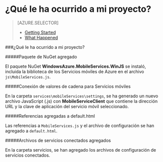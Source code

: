 <properties 
	pageTitle="" 
	description="Describe lo que le ha ocurrido al proyecto de Servicios móviles de Azure en Visual Studio" 
	services="mobile-services" 
	documentationCenter="" 
	authors="patshea123" 
	manager="douge" 
	editor=""/>

<tags 
	ms.service="mobile-services" 
	ms.workload="mobile" 
	ms.tgt_pltfrm="NA" 
	ms.devlang="JavaScript" 
	ms.topic="article" 
	ms.date="07/02/2015" 
	ms.author="patshea123"/>

# ¿Qué le ha ocurrido a mi proyecto?

> [AZURE.SELECTOR]
> - [Getting Started](vs-mobile-services-javascript-getting-started.md)
> - [What Happened](vs-mobile-services-javascript-what-happened.md)

###<span id="whathappened">¿Qué le ha ocurrido a mi proyecto?</id>

#####Paquete de NuGet agregado

El paquete NuGet **WindowsAzure.MobileServices.WinJS** se instaló, incluida la biblioteca de los Servicios móviles de Azure en el archivo `js\MobileServices.js`.
  
#####Conexión de valores de cadena para Servicios móviles 

En la carpeta `services\mobileServices\settings`, se ha generado un nuevo archivo JavaScript (.js) con **MobileServiceClient** que contiene la dirección URL y la clave de aplicación del servicio móvil seleccionado.


#####Referencias agregadas a default.html

Las referencias a `MobileServices.js` y el archivo de configuración se han agregado a `default.html`.


#####Archivos de servicios conectados agregados

En la carpeta servicios, se han agregado los archivos de configuración de servicios conectados.



 

<!---HONumber=July15_HO2-->